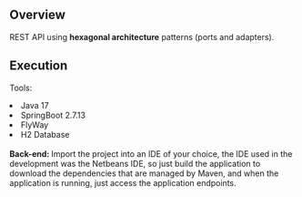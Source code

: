 ## Overview

REST API using <strong>hexagonal architecture</strong> patterns (ports and adapters).

## Execution

Tools:
<li> Java 17 </li>
<li> SpringBoot 2.7.13 </li>
<li> FlyWay </li>
<li> H2 Database </li>
<br>
<strong>Back-end: </strong>
Import the project into an IDE of your choice, the IDE used in the development was the Netbeans IDE, 
so just build the application to download the dependencies that are managed by Maven, and when the application is running, 
just access the application endpoints.
